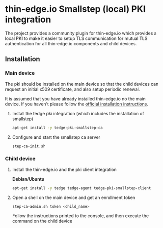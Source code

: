 # thin-edge.io Smallstep (local) PKI integration

The project provides a community plugin for thin-edge.io which provides a local PKI to make it easier to setup TLS communication for mutual TLS authentication for all thin-edge.io components and child devices.

## Installation

### Main device

The pki should be installed on the main device so that the child devices can request an initial x509 certificate, and also setup periodic renewal.

It is assumed that you have already installed thin-edge.io no the main device. If you haven't please follow the [official installation instructions](https://thin-edge.github.io/thin-edge.io/install/).

1. Install the tedge pki integration (which includes the installation of smallstep)

    ```sh
    apt-get install -y tedge-pki-smallstep-ca
    ```

2. Configure and start the smallstep ca server

    ```sh
    step-ca-init.sh
    ```

### Child device

1. Install the thin-edge.io and the pki client integration

    **Debian/Ubuntu**

    ```sh
    apt-get install -y tedge tedge-agent tedge-pki-smallstep-client
    ```

2. Open a shell on the main device and get an enrollment token

    ```sh
    step-ca-admin.sh token <child_name>
    ```

    Follow the instructions printed to the console, and then execute the command on the child device
